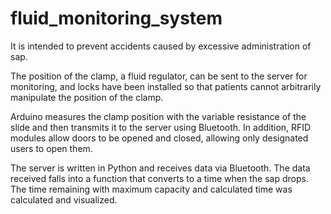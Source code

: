# fluid_monitoring_system


It is intended to prevent accidents caused by excessive administration of sap.

The position of the clamp, a fluid regulator, can be sent to the server for monitoring, and locks have been installed so that patients cannot arbitrarily manipulate the position of the clamp.

Arduino measures the clamp position with the variable resistance of the slide and then transmits it to the server using Bluetooth. In addition, RFID modules allow doors to be opened and closed, allowing only designated users to open them.

The server is written in Python and receives data via Bluetooth. The data received falls into a function that converts to a time when the sap drops. The time remaining with maximum capacity and calculated time was calculated and visualized.

